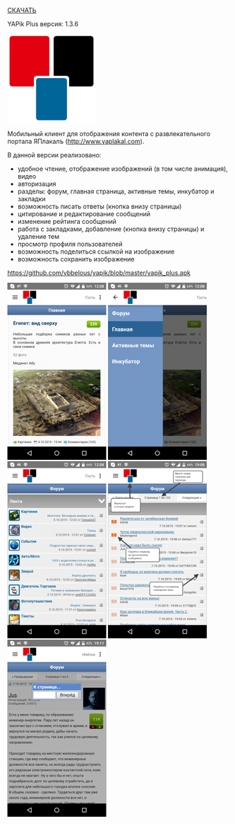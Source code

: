 <a href="https://github.com/vbbelous/yapik/blob/master/yapik_plus.apk">СКАЧАТЬ</a>

YAPik Plus
версия: 1.3.6

<img src="https://github.com/vbbelous/yapik/blob/master/logo.png"></img>

Мобильный клиент для отображения контента с развлекательного портала ЯПлакалъ (http://www.yaplakal.com).

В данной версии реализовано:
- удобное чтение, отображение изображений (в том числе анимация), видео
- авторизация
- разделы: форум, главная страница, активные темы, инкубатор и закладки
- возможность писать ответы (кнопка внизу страницы)
- цитирование и редактирование сообщений
- изменение рейтинга сообщений
- работа с закладками, добавление (кнопка внизу страницы) и удаление тем
- просмотр профиля пользователей
- возможность поделиться ссылкой на изображение
- возможность сохранить изображение

https://github.com/vbbelous/yapik/blob/master/yapik_plus.apk

<img src="https://github.com/vbbelous/yapik/blob/master/screen_1.png"></img> <img src="https://github.com/vbbelous/yapik/blob/master/screen_2.png"></img> <img src="https://github.com/vbbelous/yapik/blob/master/screen_3.png"></img> <img src="https://github.com/vbbelous/yapik/blob/master/screen_4.png"></img> <img src="https://github.com/vbbelous/yapik/blob/master/screen_5.png"></img> 
